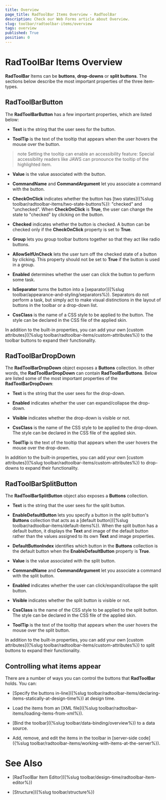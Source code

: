 ```yaml
---
title: Overview
page_title: RadToolBar Items Overview - RadToolBar
description: Check our Web Forms article about Overview.
slug: toolbar/radtoolbar-items/overview
tags: overview
published: True
position: 0
---
```


# RadToolBar Items Overview



__RadToolBar__ Items can be __buttons__, __drop-downs__ or __split buttons__. The sections below describe the most important properties of the three item-types.

## RadToolBarButton

The __RadToolBarButton__ has a few important properties, which are listed below:

* __Text__ is the string that the user sees for the button.

* __ToolTip__ is the text of the tooltip that appears when the user hovers the mouse over the button.

>note Setting the tooltip can enable an accessibility feature: Special accessibility readers like JAWS can pronounce the tooltip of the highlighted item.
>


* __Value__ is the value associated with the button.

* __CommandName__ and __CommandArgument__ let you associate a command with the button.

* __CheckOnClick__ indicates whether the button has [two states]({%slug toolbar/radtoolbar-items/two-state-buttons%}): "checked" and "unchecked". When __CheckOnClick__ is __True__, the user can change the state to "checked" by clicking on the button.

* __Checked__ indicates whether the button is checked. A button can be checked only if the __CheckOnClick__ property is set to __True__.

* __Group__ lets you group toolbar buttons together so that they act like radio buttons.

* __AllowSelfUnCheck__ lets the user turn off the checked state of a button by clicking. This property should not be set to __True__ if the button is used in a group.

* __Enabled__ determines whether the user can click the button to perform some task.

* __IsSeparator__ turns the button into a [separator]({%slug toolbar/appearance-and-styling/separators%}). Separators do not perform a task, but simply act to make visual distinctions in the layout of buttons in the toolbar or a drop-down list.

* __CssClass__ is the name of a CSS style to be applied to the button. The style can be declared in the CSS file of the applied skin.

In addition to the built-in properties, you can add your own [custom attributes]({%slug toolbar/radtoolbar-items/custom-attributes%}) to the toolbar buttons to expand their functionality.

## RadToolBarDropDown

The __RadToolBarDropDown__ object exposes a __Buttons__ collection. In other words, the __RadToolBarDropDown__ can contain __RadToolBarButtons__. Below are listed some of the most important properties of the __RadToolBarDropDown__:

* __Text__ is the string that the user sees for the drop-down.

* __Enabled__ indicates whether the user can expand/collapse the drop-down.

* __Visible__ indicates whether the drop-down is visible or not.

* __CssClass__ is the name of the CSS style to be applied to the drop-down. The style can be declared in the CSS file of the applied skin.

* __ToolTip__ is the text of the tooltip that appears when the user hovers the mouse over the drop-down.

In addition to the built-in properties, you can add your own [custom attributes]({%slug toolbar/radtoolbar-items/custom-attributes%}) to drop-downs to expand their functionality.



## RadToolBarSplitButton

The __RadToolBarSplitButton__ object also exposes a __Buttons__ collection.

* __Text__ is the string that the user sees for the split button.

* __EnableDefaultButton__ lets you specify a button in the split button's __Buttons__ collection that acts as a [default button]({%slug toolbar/radtoolbar-items/default-items%}). When the split button has a default button, it displays the __Text__ and image of the default button rather than the values assigned to its own __Text__ and image properties.

* __DefaultButtonIndex__ identifies which button in the __Buttons__ collection is the default button when the __EnableDefaultButton__ property is __True__.

* __Value__ is the value associated with the split button.

* __CommandName__ and __CommandArgument__ let you associate a command with the split button.

* __Enabled__ indicates whether the user can click/expand/collapse the split button.

* __Visible__ indicates whether the split button is visible or not.

* __CssClass__ is the name of the CSS style to be applied to the split button. The style can be declared in the CSS file of the applied skin.

* __ToolTip__ is the text of the tooltip that appears when the user hovers the mouse over the split button.

In addition to the built-in properties, you can add your own [custom attributes]({%slug toolbar/radtoolbar-items/custom-attributes%}) to split buttons to expand their functionality.



## Controlling what items appear

There are a number of ways you can control the buttons that __RadToolBar__ holds. You can:

* [Specify the buttons in-line]({%slug toolbar/radtoolbar-items/declaring-items-statically-at-design-time%}) at design time.

* Load the items from an [XML file]({%slug toolbar/radtoolbar-items/loading-items-from-xml%}).

* [Bind the toolbar]({%slug toolbar/data-binding/overview%}) to a data source.

* Add, remove, and edit the items in the toolbar in [server-side code]({%slug toolbar/radtoolbar-items/working-with-items-at-the-server%}).

# See Also

 * [RadToolBar Item Editor]({%slug toolbar/design-time/radtoolbar-item-editor%})

 * [Structure]({%slug toolbar/structure%})
